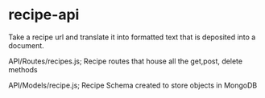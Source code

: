 # recipe-api
Take a recipe url and translate it into formatted text that is deposited into a document. 


API/Routes/recipes.js; Recipe routes that house all the get,post, delete methods


API/Models/recipe.js; Recipe Schema created to store objects in MongoDB

